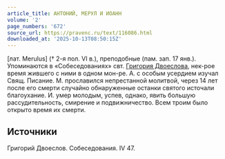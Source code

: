 ```yaml
---
article_title: АНТОНИЙ, МЕРУЛ И ИОАНН
volume: '2'
page_numbers: '672'
source_url: https://pravenc.ru/text/116086.html
downloaded_at: '2025-10-13T08:50:15Z'
---
```


[лат. Merulus] († 2-я пол. VI в.), преподобные (пам. зап. 17 янв.). Упоминаются в «Собеседованиях» свт. [Григория Двоеслова](<https://pravenc.ru/text/ГРИГОРИЙ I ВЕЛИКИЙ.html>), нек-рое время жившего с ними в одном мон-ре. А. с особым усердием изучал Свящ. Писание. М. прославился непрестанной молитвой, через 14 лет после его смерти случайно обнаруженные останки святого источали благоухание. И. умер молодым, успев, однако, явить большую рассудительность, смирение и подвижничество. Всем троим было открыто время их смерти.

## Источники

Григорий Двоеслов. Собеседования. IV 47.
